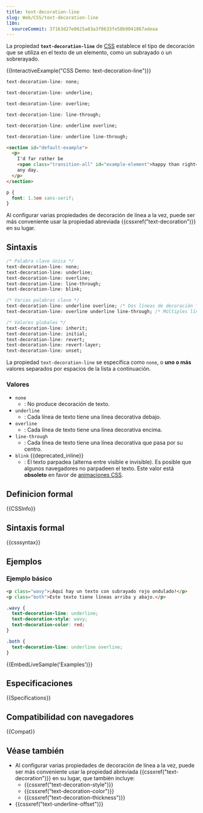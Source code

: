 ```yaml
---
title: text-decoration-line
slug: Web/CSS/text-decoration-line
l10n:
  sourceCommit: 37163d27e0625a83a3f8633fe58b9041867adeaa
---
```


La propiedad **`text-decoration-line`** de [CSS](/es/docs/Web/CSS) establece el tipo de decoración que se utiliza en el texto de un elemento, como un subrayado o un sobrerayado.

{{InteractiveExample("CSS Demo: text-decoration-line")}}

```css interactive-example-choice
text-decoration-line: none;
```

```css interactive-example-choice
text-decoration-line: underline;
```

```css interactive-example-choice
text-decoration-line: overline;
```

```css interactive-example-choice
text-decoration-line: line-through;
```

```css interactive-example-choice
text-decoration-line: underline overline;
```

```css interactive-example-choice
text-decoration-line: underline line-through;
```

```html interactive-example
<section id="default-example">
  <p>
    I'd far rather be
    <span class="transition-all" id="example-element">happy than right</span>
    any day.
  </p>
</section>
```

```css interactive-example
p {
  font: 1.5em sans-serif;
}
```

Al configurar varias propiedades de decoración de línea a la vez, puede ser más conveniente usar la propiedad abreviada {{cssxref("text-decoration")}} en su lugar.

## Sintaxis

```css
/* Palabra clave única */
text-decoration-line: none;
text-decoration-line: underline;
text-decoration-line: overline;
text-decoration-line: line-through;
text-decoration-line: blink;

/* Varias palabras clave */
text-decoration-line: underline overline; /* Dos líneas de decoración */
text-decoration-line: overline underline line-through; /* Múltiples líneas de decoración */

/* Valores globales */
text-decoration-line: inherit;
text-decoration-line: initial;
text-decoration-line: revert;
text-decoration-line: revert-layer;
text-decoration-line: unset;
```

La propiedad `text-decoration-line` se especifica como `none`, o **uno o más** valores separados por espacios de la lista a continuación.

### Valores

- `none`
  - : No produce decoración de texto.
- `underline`
  - : Cada línea de texto tiene una línea decorativa debajo.
- `overline`
  - : Cada línea de texto tiene una línea decorativa encima.
- `line-through`
  - : Cada línea de texto tiene una línea decorativa que pasa por su centro.
- `blink` {{deprecated_inline}}
  - : El texto parpadea (alterna entre visible e invisible). Es posible que algunos navegadores no parpadeen el texto. Este valor está **obsoleto** en favor de [animaciones CSS](/es/docs/Web/CSS/animation).

## Definicion formal

{{CSSInfo}}

## Sintaxis formal

{{csssyntax}}

## Ejemplos

### Ejemplo básico

```html
<p class="wavy">¡Aquí hay un texto con subrayado rojo ondulado!</p>
<p class="both">Este texto tiene líneas arriba y abajo.</p>
```

```css
.wavy {
  text-decoration-line: underline;
  text-decoration-style: wavy;
  text-decoration-color: red;
}

.both {
  text-decoration-line: underline overline;
}
```

{{EmbedLiveSample('Examples')}}

## Especificaciones

{{Specifications}}

## Compatibilidad con navegadores

{{Compat}}

## Véase también

- Al configurar varias propiedades de decoración de línea a la vez, puede ser más conveniente usar la propiedad abreviada {{cssxref("text-decoration")}} en su lugar, que también incluye:
  - {{cssxref("text-decoration-style")}}
  - {{cssxref("text-decoration-color")}}
  - {{cssxref("text-decoration-thickness")}}
- {{cssxref("text-underline-offset")}}

